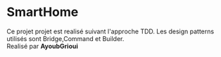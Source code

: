 # SmartHome
Ce projet projet est realisé suivant l'approche TDD.
Les design patterns utilisés sont Bridge,Command et Builder.
<br>
Realisé par <b>AyoubGrioui<b>

